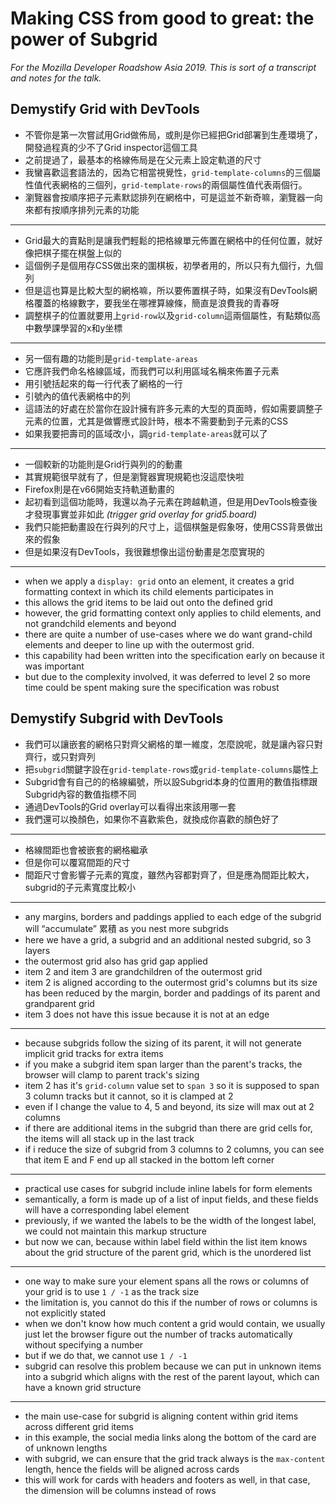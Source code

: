 # Making CSS from good to great: the power of Subgrid

*For the Mozilla Developer Roadshow Asia 2019. This is sort of a transcript and notes for the talk.*

## Demystify Grid with DevTools

- 不管你是第一次嘗試用Grid做佈局，或則是你已經把Grid部署到生產環境了，開發過程真的少不了Grid inspector這個工具
- 之前提過了，最基本的格線佈局是在父元素上設定軌道的尺寸
- 我蠻喜歡這套語法的，因為它相當視覺性，`grid-template-columns`的三個屬性值代表網格的三個列，`grid-template-rows`的兩個屬性值代表兩個行。
- 瀏覽器會按順序把子元素默認排列在網格中，可是這並不新奇嘛，瀏覽器一向來都有按順序排列元素的功能

---

- Grid最大的賣點則是讓我們輕鬆的把格線單元佈置在網格中的任何位置，就好像把棋子擺在棋盤上似的
- 這個例子是個用存CSS做出來的圍棋板，初學者用的，所以只有九個行，九個列
- 但是這也算是比較大型的網格嘛，所以要佈置棋子時，如果沒有DevTools網格覆蓋的格線數字，要我坐在哪裡算線條，簡直是浪費我的青春呀
- 調整棋子的位置就要用上`grid-row`以及`grid-column`這兩個屬性，有點類似高中數學課學習的x和y坐標

---

- 另一個有趣的功能則是`grid-template-areas`
- 它應許我們命名格線區域，而我們可以利用區域名稱來佈置子元素
- 用引號括起來的每一行代表了網格的一行
- 引號內的值代表網格中的列
- 這語法的好處在於當你在設計擁有許多元素的大型的頁面時，假如需要調整子元素的位置，尤其是做響應式設計時，根本不需要動到子元素的CSS
- 如果我要把壽司的區域改小，調`grid-template-areas`就可以了

---

- 一個較新的功能則是Grid行與列的的動畫
- 其實規範很早就有了，但是瀏覽器實現規範也沒這麼快啦
- Firefox則是在v66開始支持軌道動畫的
- 起初看到這個功能時，我還以為子元素在跨越軌道，但是用DevTools檢查後才發現事實並非如此 *(trigger grid overlay for grid5.board)*
- 我們只能把動畫設在行與列的尺寸上，這個棋盤是假象呀，使用CSS背景做出來的假象
- 但是如果沒有DevTools，我很難想像出這份動畫是怎麼實現的

---

- when we apply a `display: grid` onto an element, it creates a grid formatting context in which its child elements participates in
- this allows the grid items to be laid out onto the defined grid
- however, the grid formatting context only applies to child elements, and not grandchild elements and beyond
- there are quite a number of use-cases where we do want grand-child elements and deeper to line up with the outermost grid. 
- this capability had been written into the specification early on because it was important
- but due to the complexity involved, it was deferred to level 2 so more time could be spent making sure the specification was robust

## Demystify Subgrid with DevTools

- 我們可以讓嵌套的網格只對齊父網格的單一維度，怎麼說呢，就是讓內容只對齊行，或只對齊列
- 把`subgrid`關鍵字設在`grid-template-rows`或`grid-template-columns`屬性上
- Subgrid會有自己的的格線編號，所以設Subgrid本身的位置用的數值指標跟Subgrid內容的數值指標不同
- 通過DevTools的Grid overlay可以看得出來該用哪一套
- 我們還可以換顏色，如果你不喜歡紫色，就換成你喜歡的顏色好了

---

- 格線間距也會被嵌套的網格繼承
- 但是你可以覆寫間距的尺寸
- 間距尺寸會影響子元素的寬度，雖然內容都對齊了，但是應為間距比較大，subgrid的子元素寬度比較小

---

- any margins, borders and paddings applied to each edge of the subgrid will “accumulate” 累積 as you nest more subgrids
- here we have a grid, a subgrid and an additional nested subgrid, so 3 layers
- the outermost grid also has grid gap applied
- item 2 and item 3 are grandchildren of the outermost grid
- item 2 is aligned according to the outermost grid's columns but its size has been reduced by the margin, border and paddings of its parent and grandparent grid
- item 3 does not have this issue because it is not at an edge

---

- because subgrids follow the sizing of its parent, it will not generate implicit grid tracks for extra items
- if you make a subgrid item span larger than the parent's tracks, the browser will clamp to parent track's sizing
- item 2 has it's `grid-column` value set to `span 3` so it is supposed to span 3 column tracks but it cannot, so it is clamped at 2
- even if I change the value to 4, 5 and beyond, its size will max out at 2 columns
- if there are additional items in the subgrid than there are grid cells for, the items will all stack up in the last track
- if i reduce the size of subgrid from 3 columns to 2 columns, you can see that item E and F end up all stacked in the bottom left corner

---

- practical use cases for subgrid include inline labels for form elements
- semantically, a form is made up of a list of input fields, and these fields will have a corresponding label element
- previously, if we wanted the labels to be the width of the longest label, we could not maintain this markup structure
- but now we can, because within label field within the list item knows about the grid structure of the parent grid, which is the unordered list

---

- one way to make sure your element spans all the rows or columns of your grid is to use `1 / -1` as the track size
- the limitation is, you cannot do this if the number of rows or columns is not explicitly stated
- when we don't know how much content a grid would contain, we usually just let the browser figure out the number of tracks automatically without specifying a number
- but if we do that, we cannot use `1 / -1`
- subgrid can resolve this problem because we can put in unknown items into a subgrid which aligns with the rest of the parent layout, which can have a known grid structure

---

- the main use-case for subgrid is aligning content within grid items across different grid items
- in this example, the social media links along the bottom of the card are of unknown lengths
- with subgrid, we can ensure that the grid track always is the `max-content` length, hence the fields will be aligned across cards
- this will work for cards with headers and footers as well, in that case, the dimension will be columns instead of rows